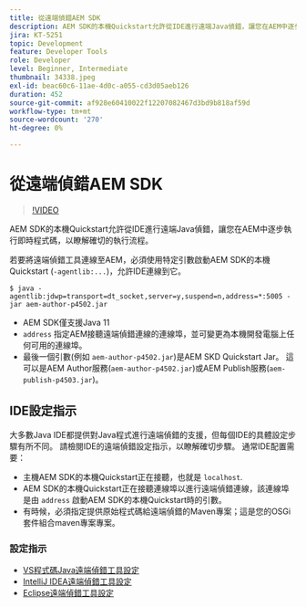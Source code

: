```yaml
---
title: 從遠端偵錯AEM SDK
description: AEM SDK的本機Quickstart允許從IDE進行遠端Java偵錯，讓您在AEM中逐步執行即時程式碼，以瞭解確切的執行流程。
jira: KT-5251
topic: Development
feature: Developer Tools
role: Developer
level: Beginner, Intermediate
thumbnail: 34338.jpeg
exl-id: beac60c6-11ae-4d0c-a055-cd3d05aeb126
duration: 452
source-git-commit: af928e60410022f12207082467d3bd9b818af59d
workflow-type: tm+mt
source-wordcount: '270'
ht-degree: 0%

---
```


# 從遠端偵錯AEM SDK

>[!VIDEO](https://video.tv.adobe.com/v/34338?quality=12&learn=on)

AEM SDK的本機Quickstart允許從IDE進行遠端Java偵錯，讓您在AEM中逐步執行即時程式碼，以瞭解確切的執行流程。

若要將遠端偵錯工具連線至AEM，必須使用特定引數啟動AEM SDK的本機Quickstart (`-agentlib:...`)，允許IDE連線到它。

```
$ java -agentlib:jdwp=transport=dt_socket,server=y,suspend=n,address=*:5005 -jar aem-author-p4502.jar   
```

+ AEM SDK僅支援Java 11
+ `address` 指定AEM接聽遠端偵錯連線的連線埠，並可變更為本機開發電腦上任何可用的連線埠。
+ 最後一個引數(例如 `aem-author-p4502.jar`)是AEM SKD Quickstart Jar。 這可以是AEM Author服務(`aem-author-p4502.jar`)或AEM Publish服務(`aem-publish-p4503.jar`)。


## IDE設定指示

大多數Java IDE都提供對Java程式進行遠端偵錯的支援，但每個IDE的具體設定步驟有所不同。 請檢閱IDE的遠端偵錯設定指示，以瞭解確切步驟。 通常IDE配置需要：

+ 主機AEM SDK的本機Quickstart正在接聽，也就是 `localhost`.
+ AEM SDK的本機Quickstart正在接聽連線埠以進行遠端偵錯連線，該連線埠是由 `address` 啟動AEM SDK的本機Quickstart時的引數。
+ 有時候，必須指定提供原始程式碼給遠端偵錯的Maven專案；這是您的OSGi套件組合maven專案專案。

### 設定指示

+ [VS程式碼Java遠端偵錯工具設定](https://code.visualstudio.com/docs/java/java-debugging)
+ [IntelliJ IDEA遠端偵錯工具設定](https://www.jetbrains.com/help/idea/tutorial-remote-debug.html)
+ [Eclipse遠端偵錯工具設定](https://javapapers.com/core-java/java-remote-debug-with-eclipse/)
